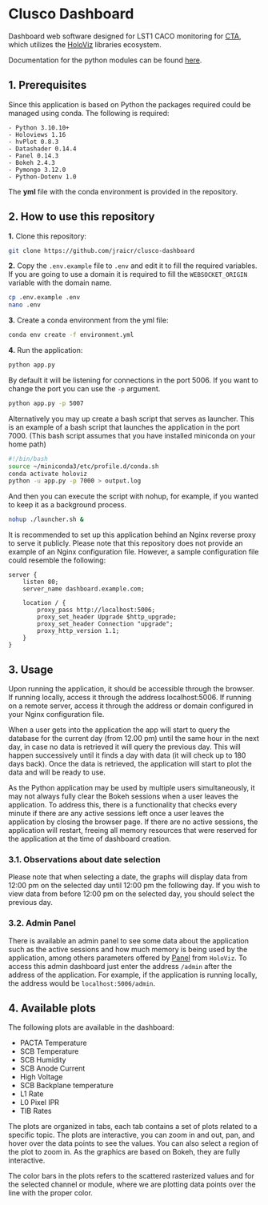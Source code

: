 # Clusco Dashboard
Dashboard web software designed for LST1 CACO monitoring for [CTA](https://www.cta-observatory.org), which utilizes the [HoloViz](https://holoviz.org) libraries ecosystem.

Documentation for the python modules can be found [here](https://jraicr.github.io/clusco-dashboard/).

## 1. Prerequisites
Since this application is based on Python the packages required could be managed using conda. The following is required:

```
- Python 3.10.10+
- Holoviews 1.16
- hvPlot 0.8.3
- Datashader 0.14.4
- Panel 0.14.3
- Bokeh 2.4.3
- Pymongo 3.12.0
- Python-Dotenv 1.0
```

The **yml** file with the conda environment is provided in the repository.

## 2. How to use this repository

**1.** Clone this repository:

```bash
git clone https://github.com/jraicr/clusco-dashboard
```

**2.** Copy the ```.env.example``` file to ```.env``` and edit it to fill the required variables. If you are going to use a domain it is required to fill the ```WEBSOCKET_ORIGIN``` variable with the domain name.

```bash
cp .env.example .env
nano .env
```


**3.** Create a conda environment from the yml file:
```bash
conda env create -f environment.yml
```

**4.** Run the application:
```bash
python app.py
```

By default it will be listening for connections in the port 5006. If you want to change the port you can use the ```-p``` argument.

```bash
python app.py -p 5007
```

Alternatively you may up create a bash script that serves as launcher. This is an example of a bash script that launches the application in the port 7000. (This bash script assumes that you have installed miniconda on your home path)

```bash
#!/bin/bash
source ~/miniconda3/etc/profile.d/conda.sh
conda activate holoviz
python -u app.py -p 7000 > output.log
```

And then you can execute the script with nohup, for example, if you wanted to keep it as a background process.

```bash
nohup ./launcher.sh &
```

It is recommended to set up this application behind an Nginx reverse proxy to serve it publicly. Please note that this repository does not provide an example of an Nginx configuration file. However, a sample configuration file could resemble the following:

```nginx
server {
    listen 80;
    server_name dashboard.example.com;

    location / {
        proxy_pass http://localhost:5006;
        proxy_set_header Upgrade $http_upgrade;
        proxy_set_header Connection "upgrade";
        proxy_http_version 1.1;
    }
}
```

## 3. Usage
Upon running the application, it should be accessible through the browser. If running locally, access it through the address localhost:5006. If running on a remote server, access it through the address or domain configured in your Nginx configuration file.

When a user gets into the application the app will start to query the database for the current day (from 12.00 pm) until the same hour in the next day, in case no data is retrieved it will query the previous day. This will happen successively until it finds a day with data (it will check up to 180 days back). Once the data is retrieved, the application will start to plot the data and will be ready to use.

As the Python application may be used by multiple users simultaneously, it may not always fully clear the Bokeh sessions when a user leaves the application. To address this, there is a functionality that checks every minute if there are any active sessions left once a user leaves the application by closing the browser page. If there are no active sessions, the application will restart, freeing all memory resources that were reserved for the application at the time of dashboard creation.

### 3.1. Observations about date selection
Please note that when selecting a date, the graphs will display data from 12:00 pm on the selected day until 12:00 pm the following day. If you wish to view data from before 12:00 pm on the selected day, you should select the previous day.

### 3.2. Admin Panel
There is available an admin panel to see some data about the application such as the active sessions and how much memory is being used by the application, among others parameters offered by [Panel](https://panel.holoviz.org/how_to/profiling/admin.html) from ```HoloViz```. To access this admin dashboard just enter the address ```/admin``` after the address of the application. For example, if the application is running locally, the address would be ```localhost:5006/admin```.

## 4. Available plots
The following plots are available in the dashboard:


- PACTA Temperature
- SCB Temperature
- SCB Humidity
- SCB Anode Current
- High Voltage
- SCB Backplane temperature
- L1 Rate
- L0 Pixel IPR
- TIB Rates

 The plots are organized in tabs, each tab contains a set of plots related to a specific topic. The plots are interactive, you can zoom in and out, pan, and hover over the data points to see the values. You can also select a region of the plot to zoom in. As the graphics are based on Bokeh, they are fully interactive.

The color bars in the plots refers to the scattered rasterized values and for the selected channel or module, where we are plotting data points over the line with the proper color.